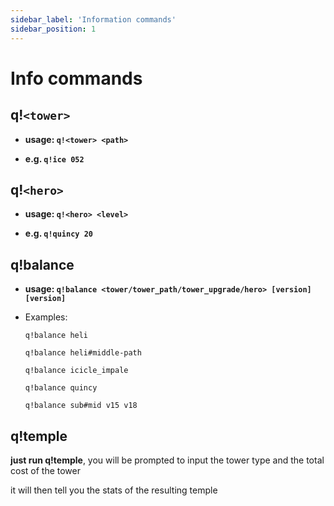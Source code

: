 ```yaml
---
sidebar_label: 'Information commands'
sidebar_position: 1
---
```


# Info commands

## q!`<tower>`

-   **usage: `q!<tower> <path>`**

-   **e.g. `q!ice 052`**

## q!`<hero>`

-   **usage: `q!<hero> <level>`**

-   **e.g. `q!quincy 20`**

## q!balance

-   **usage: `q!balance <tower/tower_path/tower_upgrade/hero> [version] [version]`**

-   Examples: 
   
    `q!balance heli`

    `q!balance heli#middle-path`

    `q!balance icicle_impale`

    `q!balance quincy`

    `q!balance sub#mid v15 v18`

## q!temple

**just run q!temple**, you will be prompted to input the tower type and the total cost of the tower

it will then tell you the stats of the resulting temple

